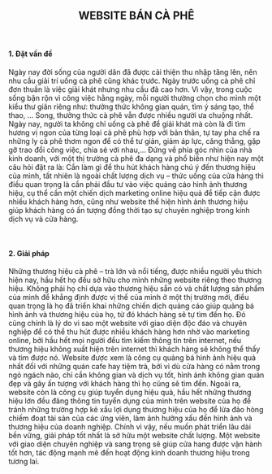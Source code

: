 <h2 align="center">WEBSITE BÁN CÀ PHÊ</h2>
<br>
<h4>1. Đặt vấn đề</h4>
<p>Ngày nay đời sống của người dân đã được cải thiện thu nhập tăng lên, nên nhu cầu giải trí uống cà phê cũng khác trước. Ngày trước uống cà phê chỉ đơn thuần là việc giải khát nhưng nhu cầu đã cao hơn. Vì vậy, trong cuộc sống bận rộn vì công việc hằng ngày, mỗi người thường chọn cho mình một kiểu thư giãn riêng như: thưởng thức không gian quán, tìm ý sáng tạo, thể thao, … Song, thưởng thức cà phê vẫn được nhiều người ưa chuộng nhất. Ngày nay, người ta không chỉ uống cà phê để giải khát mà còn là đi tìm hương vị ngon của từng loại cà phê phù hợp với bản thân, tự tay pha chế ra những ly cà phê thơm ngon để có thể tư giản, giảm áp lực, căng thẳng, gặp gỡ trao đổi công việc, chia sẻ với nhau,… Đứng về phía góc nhìn của nhà kinh doanh, với một thị trường cà phê đa dạng và phổ biến như hiện nay một câu hỏi đặt ra là: Cần làm gì để thu hút khách hàng chú ý đến thương hiệu của mình, tất nhiên là ngoài chất lượng dịch vụ – thức uống của cửa hàng thì điều quan trọng là cần phải đầu tư vào việc quảng cáo hình ảnh thương hiệu, cụ thể cần một chiến dịch marketing online hiệu quả để tiếp cận được nhiều khách hàng hơn, cũng như website thể hiện hình ảnh thương hiệu giúp khách hàng có ấn tượng đồng thời tạo sự chuyên nghiệp trong kinh dịch vụ và cửa hàng.</p>
<br>

<h4>2. Giải pháp</h4>
<p>Những thương hiệu cà phê – trà lớn và nổi tiếng, được nhiều người yêu thích hiện nay, hầu hết họ đều sở hữu cho mình những website riêng theo thương hiệu. Không phải họ chỉ dựa vào thương hiệu sẵn có và chất lượng sản phẩm của mình để khẳng định được vị thế của mình ở một thị trường mới, điều quan trọng là họ đã triển khai những chiến dịch quảng cáo giúp quảng bá hình ảnh và thương hiệu của họ, từ đó khách hàng sẽ tự tìm đến họ. Đó cũng chính là lý do vì sao một website với giao diện độc đáo và chuyên nghiệp để có thể thu hút được nhiều khách hàng hơn nhờ vào marketing online, bởi hầu hết mọi người đều tìm kiếm thông tin trên internet, nếu thương hiệu không xuất hiện trên internet thì khách hàng sẽ không thể thấy và tìm được nó. Website được xem là công cụ quảng bá hình ảnh hiệu quả nhất đối với những quán cafe hay tiệm trà, bởi vì dù cửa hàng có nằm trong ngỏ ngách nào, chỉ cần không gian và dịch vụ tốt, hình ảnh không gian quán đẹp và gây ấn tượng với khách hàng thì họ cũng sẽ tìm đến. Ngoài ra, website còn là công cụ giúp tuyển dụng hiệu quả, hầu hết những thương hiệu lớn đều đăng thông tin tuyển dụng của mình trên website của họ để tránh những trường hợp kẻ xấu lợi dụng thương hiệu của họ để lừa đảo hòng chiếm đoạt tài sản của các ứng viên, làm ảnh hưởng xấu đến hình ảnh và thương hiệu của doanh nghiệp. Chính vì vậy, nếu muốn phát triển lâu dài bền vững, giải pháp tốt nhất là sở hữu một website chất lượng. Một website với giao diện chuyên nghiệp và sang trọng sẽ giúp cửa hang được vận hành tốt hơn, tác động mạnh mẽ đến hoạt động kinh doanh thương hiệu trong tương lai.</p>
<br>
